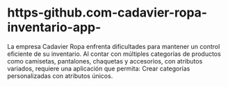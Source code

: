 # https-github.com-cadavier-ropa-inventario-app-
La empresa Cadavier Ropa enfrenta dificultades para mantener un control eficiente de su inventario. Al contar con múltiples categorías de productos como camisetas, pantalones, chaquetas y accesorios, con atributos variados, requiere una aplicación que permita:  Crear categorías personalizadas con atributos únicos.  
